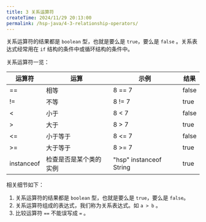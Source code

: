 ```yaml
---
title: 3 关系运算符
createTime: 2024/11/29 20:13:00
permalink: /hsp-java/4-3-relationship-operators/
---
```


关系运算符的结果都是 `boolean` 型，也就是要么是 `true`，要么是 `false` 。关系表达式经常用在 `if` 结构的条件中或循环结构的条件中。


关系运算符一览：


| 运算符        | 运算          | 示例                      | 结果    |
| ---------- | ----------- | ----------------------- | ----- |
| ==         | 相等          | 8 == 7                  | false |
| !=         | 不等          | 8 != 7                  | true  |
| <          | 小于          | 8 < 7                   | false |
| >          | 大于          | 8 > 7                   | true  |
| <=         | 小于等于        | 8 <= 7                  | false |
| >=         | 大于等于        | 8 >= 7                  | true  |
| instanceof | 检查是否是某个类的实例 | "hsp" instanceof String | true  |


相关细节如下：

1. 关系运算符的结果都是 `boolean` 型，也就是要么是 `true`，要么是 `false`。
2. 关系运算符组成的表达式，我们称为关系表达式。如 `a > b` 。
3. 比较运算符 `==` 不能误写成 `=` 。
